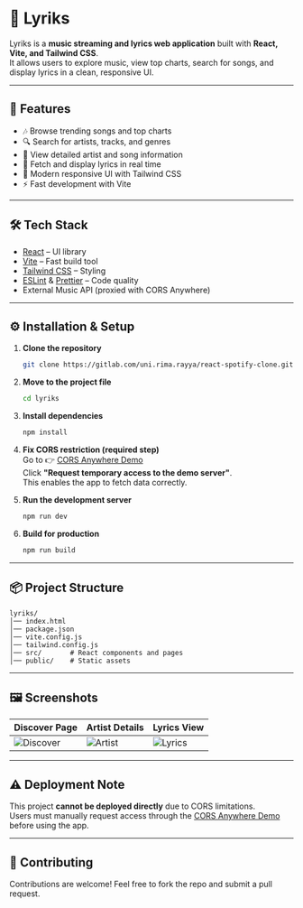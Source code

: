 # 🎵 Lyriks

Lyriks is a **music streaming and lyrics web application** built with **React, Vite, and Tailwind CSS**.  
It allows users to explore music, view top charts, search for songs, and display lyrics in a clean, responsive UI.

---

## 🚀 Features

- 🎶 Browse trending songs and top charts
- 🔍 Search for artists, tracks, and genres
- 📌 View detailed artist and song information
- 📝 Fetch and display lyrics in real time
- 🎨 Modern responsive UI with Tailwind CSS
- ⚡️ Fast development with Vite

---

## 🛠️ Tech Stack

- [React](https://react.dev/) – UI library
- [Vite](https://vitejs.dev/) – Fast build tool
- [Tailwind CSS](https://tailwindcss.com/) – Styling
- [ESLint](https://eslint.org/) & [Prettier](https://prettier.io/) – Code quality
- External Music API (proxied with CORS Anywhere)

---

## ⚙️ Installation & Setup

1. **Clone the repository**

   ```bash
   git clone https://gitlab.com/uni.rima.rayya/react-spotify-clone.git
   ```

2. **Move to the project file**

   ```bash
   cd lyriks
   ```

3. **Install dependencies**

   ```bash
   npm install
   ```

4. **Fix CORS restriction (required step)**  
   Go to 👉 [CORS Anywhere Demo](https://cors-anywhere.herokuapp.com/corsdemo)  
   Click **"Request temporary access to the demo server"**.  
   This enables the app to fetch data correctly.

5. **Run the development server**

   ```bash
   npm run dev
   ```

6. **Build for production**

   ```bash
   npm run build
   ```

---

## 📦 Project Structure

```
lyriks/
│── index.html
│── package.json
│── vite.config.js
│── tailwind.config.js
│── src/       # React components and pages
│── public/    # Static assets
```

---

## 🖼️ Screenshots

| Discover Page                         | Artist Details                    | Lyrics View                       |
| ------------------------------------- | --------------------------------- | --------------------------------- |
| ![Discover](screenshots/Discover.png) | ![Artist](screenshots/Artist.png) | ![Lyrics](screenshots/lyrics.png) |

---

## ⚠️ Deployment Note

This project **cannot be deployed directly** due to CORS limitations.  
Users must manually request access through the [CORS Anywhere Demo](https://cors-anywhere.herokuapp.com/corsdemo) before using the app.

---

## 🤝 Contributing

Contributions are welcome! Feel free to fork the repo and submit a pull request.
